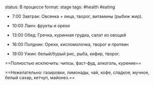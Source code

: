 status: В процессе
format: stage
tags: #health #eating 

- 7:00 Завтрак: Овсянка + яица, творог, витамины (рыбиж жир). 


- 10:00 Ланч: фрукты и орехи 


- 13:00 Обед: Гречка, куринная грудка, салат из овощей 


- 16:00 Полдник: Орехи, кисломолочка, творог и протеин 


- 19:00 Ужин: белый/бурый рис, рыба, кифир, творог. 
 

==Полностью исключить: чипсы, фаст-фуд, алкоголь, курение==

==Нежелательно: газировки, лимонады, чай, кофе, сладкое, мучное, белый сахар, кетчуп, майонез.==



 